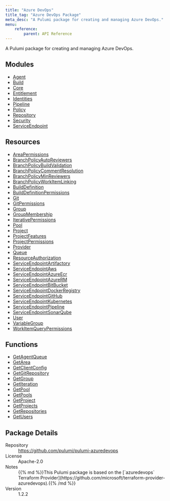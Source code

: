 ```yaml
---
title: "Azure DevOps"
title_tag: "Azure DevOps Package"
meta_desc: "A Pulumi package for creating and managing Azure DevOps."
menu:
    reference:
        parent: API Reference
---
```


<!-- WARNING: this file was generated by Pulumi Docs Generator. -->
<!-- Do not edit by hand unless you're certain you know what you are doing! -->

A Pulumi package for creating and managing Azure DevOps.

<h2 id="modules">Modules</h2>
<ul class="api">
    <li><a href="agent/" title="Agent"><span class="symbol module"></span>Agent</a></li>
    <li><a href="build/" title="Build"><span class="symbol module"></span>Build</a></li>
    <li><a href="core/" title="Core"><span class="symbol module"></span>Core</a></li>
    <li><a href="entitlement/" title="Entitlement"><span class="symbol module"></span>Entitlement</a></li>
    <li><a href="identities/" title="Identities"><span class="symbol module"></span>Identities</a></li>
    <li><a href="pipeline/" title="Pipeline"><span class="symbol module"></span>Pipeline</a></li>
    <li><a href="policy/" title="Policy"><span class="symbol module"></span>Policy</a></li>
    <li><a href="repository/" title="Repository"><span class="symbol module"></span>Repository</a></li>
    <li><a href="security/" title="Security"><span class="symbol module"></span>Security</a></li>
    <li><a href="serviceendpoint/" title="ServiceEndpoint"><span class="symbol module"></span>ServiceEndpoint</a></li>
</ul>

<h2 id="resources">Resources</h2>
<ul class="api">
    <li><a href="areapermissions" title="AreaPermissions"><span class="symbol resource"></span>AreaPermissions</a></li>
    <li><a href="branchpolicyautoreviewers" title="BranchPolicyAutoReviewers"><span class="symbol resource"></span>BranchPolicyAutoReviewers</a></li>
    <li><a href="branchpolicybuildvalidation" title="BranchPolicyBuildValidation"><span class="symbol resource"></span>BranchPolicyBuildValidation</a></li>
    <li><a href="branchpolicycommentresolution" title="BranchPolicyCommentResolution"><span class="symbol resource"></span>BranchPolicyCommentResolution</a></li>
    <li><a href="branchpolicyminreviewers" title="BranchPolicyMinReviewers"><span class="symbol resource"></span>BranchPolicyMinReviewers</a></li>
    <li><a href="branchpolicyworkitemlinking" title="BranchPolicyWorkItemLinking"><span class="symbol resource"></span>BranchPolicyWorkItemLinking</a></li>
    <li><a href="builddefinition" title="BuildDefinition"><span class="symbol resource"></span>BuildDefinition</a></li>
    <li><a href="builddefinitionpermissions" title="BuildDefinitionPermissions"><span class="symbol resource"></span>BuildDefinitionPermissions</a></li>
    <li><a href="git" title="Git"><span class="symbol resource"></span>Git</a></li>
    <li><a href="gitpermissions" title="GitPermissions"><span class="symbol resource"></span>GitPermissions</a></li>
    <li><a href="group" title="Group"><span class="symbol resource"></span>Group</a></li>
    <li><a href="groupmembership" title="GroupMembership"><span class="symbol resource"></span>GroupMembership</a></li>
    <li><a href="iterativepermissions" title="IterativePermissions"><span class="symbol resource"></span>IterativePermissions</a></li>
    <li><a href="pool" title="Pool"><span class="symbol resource"></span>Pool</a></li>
    <li><a href="project" title="Project"><span class="symbol resource"></span>Project</a></li>
    <li><a href="projectfeatures" title="ProjectFeatures"><span class="symbol resource"></span>ProjectFeatures</a></li>
    <li><a href="projectpermissions" title="ProjectPermissions"><span class="symbol resource"></span>ProjectPermissions</a></li>
    <li><a href="provider" title="Provider"><span class="symbol resource"></span>Provider</a></li>
    <li><a href="queue" title="Queue"><span class="symbol resource"></span>Queue</a></li>
    <li><a href="resourceauthorization" title="ResourceAuthorization"><span class="symbol resource"></span>ResourceAuthorization</a></li>
    <li><a href="serviceendpointartifactory" title="ServiceEndpointArtifactory"><span class="symbol resource"></span>ServiceEndpointArtifactory</a></li>
    <li><a href="serviceendpointaws" title="ServiceEndpointAws"><span class="symbol resource"></span>ServiceEndpointAws</a></li>
    <li><a href="serviceendpointazureecr" title="ServiceEndpointAzureEcr"><span class="symbol resource"></span>ServiceEndpointAzureEcr</a></li>
    <li><a href="serviceendpointazurerm" title="ServiceEndpointAzureRM"><span class="symbol resource"></span>ServiceEndpointAzureRM</a></li>
    <li><a href="serviceendpointbitbucket" title="ServiceEndpointBitBucket"><span class="symbol resource"></span>ServiceEndpointBitBucket</a></li>
    <li><a href="serviceendpointdockerregistry" title="ServiceEndpointDockerRegistry"><span class="symbol resource"></span>ServiceEndpointDockerRegistry</a></li>
    <li><a href="serviceendpointgithub" title="ServiceEndpointGitHub"><span class="symbol resource"></span>ServiceEndpointGitHub</a></li>
    <li><a href="serviceendpointkubernetes" title="ServiceEndpointKubernetes"><span class="symbol resource"></span>ServiceEndpointKubernetes</a></li>
    <li><a href="serviceendpointpipeline" title="ServiceEndpointPipeline"><span class="symbol resource"></span>ServiceEndpointPipeline</a></li>
    <li><a href="serviceendpointsonarqube" title="ServiceEndpointSonarQube"><span class="symbol resource"></span>ServiceEndpointSonarQube</a></li>
    <li><a href="user" title="User"><span class="symbol resource"></span>User</a></li>
    <li><a href="variablegroup" title="VariableGroup"><span class="symbol resource"></span>VariableGroup</a></li>
    <li><a href="workitemquerypermissions" title="WorkItemQueryPermissions"><span class="symbol resource"></span>WorkItemQueryPermissions</a></li>
</ul>

<h2 id="functions">Functions</h2>
<ul class="api">
    <li><a href="getagentqueue" title="GetAgentQueue"><span class="symbol function"></span>GetAgentQueue</a></li>
    <li><a href="getarea" title="GetArea"><span class="symbol function"></span>GetArea</a></li>
    <li><a href="getclientconfig" title="GetClientConfig"><span class="symbol function"></span>GetClientConfig</a></li>
    <li><a href="getgitrepository" title="GetGitRepository"><span class="symbol function"></span>GetGitRepository</a></li>
    <li><a href="getgroup" title="GetGroup"><span class="symbol function"></span>GetGroup</a></li>
    <li><a href="getiteration" title="GetIteration"><span class="symbol function"></span>GetIteration</a></li>
    <li><a href="getpool" title="GetPool"><span class="symbol function"></span>GetPool</a></li>
    <li><a href="getpools" title="GetPools"><span class="symbol function"></span>GetPools</a></li>
    <li><a href="getproject" title="GetProject"><span class="symbol function"></span>GetProject</a></li>
    <li><a href="getprojects" title="GetProjects"><span class="symbol function"></span>GetProjects</a></li>
    <li><a href="getrepositories" title="GetRepositories"><span class="symbol function"></span>GetRepositories</a></li>
    <li><a href="getusers" title="GetUsers"><span class="symbol function"></span>GetUsers</a></li>
</ul>

<h2 id="package-details">Package Details</h2>
<dl class="package-details">
	<dt>Repository</dt>
	<dd><a href="https://github.com/pulumi/pulumi-azuredevops">https://github.com/pulumi/pulumi-azuredevops</a></dd>
	<dt>License</dt>
	<dd>Apache-2.0</dd>
	<dt>Notes</dt>
	<dd>{{% md %}}This Pulumi package is based on the [`azuredevops` Terraform Provider](https://github.com/microsoft/terraform-provider-azuredevops).{{% /md %}}</dd>
	<dt>Version</dt>
	<dd>1.2.2</dd>
</dl>

